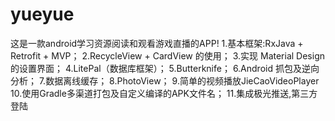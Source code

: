 # yueyue
这是一款android学习资源阅读和观看游戏直播的APP!
1.基本框架:RxJava + Retrofit + MVP；
2.RecycleView + CardView 的使用；
3.实现 Material Design 的设置界面；
4.LitePal（数据库框架）；
5.Butterknife；
6.Android 抓包及逆向分析；
7.数据离线缓存；
8.PhotoView；
9.简单的视频播放JieCaoVideoPlayer
10.使用Gradle多渠道打包及自定义编译的APK文件名；
11.集成极光推送,第三方登陆
